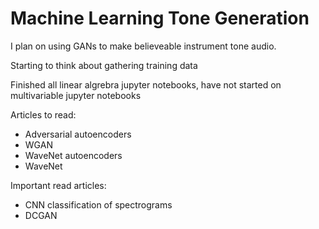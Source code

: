 # Machine Learning Tone Generation
I plan on using GANs to make believeable instrument tone audio.

Starting to think about gathering training data

Finished all linear algrebra jupyter notebooks, have not started on multivariable jupyter notebooks

Articles to read:
 - Adversarial autoencoders
 - WGAN
 - WaveNet autoencoders
 - WaveNet

Important read articles:
 - CNN classification of spectrograms
 - DCGAN
